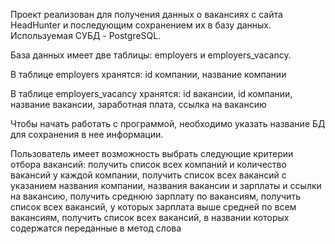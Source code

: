 Проект реализован для получения данных о вакансиях с сайта HeadHunter и последующим сохранением их в базу данных. Используемая СУБД - PostgreSQL.

База данных имеет две таблицы: employers и employers_vacancy. 

В таблице employers хранятся:
id компании,
название компании

В таблице employers_vacancy хранятся:
id вакансии,
id компании,
название вакансии,
заработная плата,
ссылка на вакансию

Чтобы начать работать с программой, необходимо указать название БД для сохранения в нее информации.

Пользователь имеет возможность выбрать следующие критерии отбора вакансий:
получить список всех компаний и количество вакансий у каждой компании,
получить список всех вакансий с указанием названия компании, названия вакансии и зарплаты и ссылки на вакансию,
получить среднюю зарплату по вакансиям,
получить список всех вакансий, у которых зарплата выше средней по всем вакансиям,
получить список всех вакансий, в названии которых содержатся переданные в метод слова
